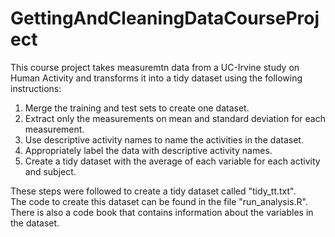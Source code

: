 # GettingAndCleaningDataCourseProject

This course project takes measuremtn data from a UC-Irvine study on Human Activity and transforms it into a tidy dataset using the following instructions:

1. Merge the training and test sets to create one dataset.
2. Extract only the measurements on mean and standard deviation for each measurement.
3. Use descriptive activity names to name the activities in the dataset.
4. Appropriately label the data with descriptive activity names.
5. Create a tidy dataset with the average of each variable for each activity and subject.

These steps were followed to create a tidy dataset called "tidy_tt.txt".  
The code to create this dataset can be found in the file "run_analysis.R".    
There is also a code book that contains information about the variables in the dataset.  

